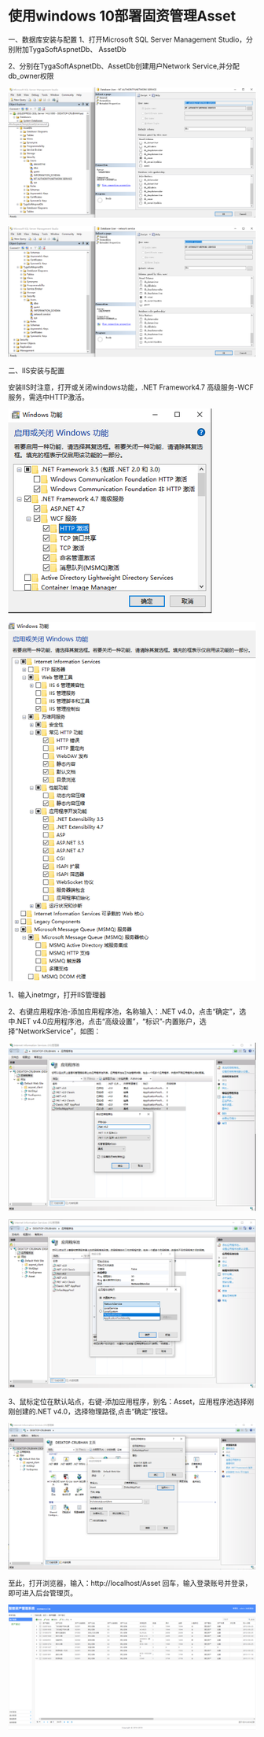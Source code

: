 # 使用windows 10部署固资管理Asset

一、数据库安装与配置
1、打开Microsoft SQL Server Management Studio，分别附加TygaSoftAspnetDb、 AssetDb

2、分别在TygaSoftAspnetDb、AssetDb创建用户Network Service,并分配db_owner权限

![iis-asset](../images/SqlServer2008R2005.png)

![iis-asset](../images/SqlServer2008R2006.png)

二、IIS安装与配置

安装IIS时注意，打开或关闭windows功能，.NET Framework4.7 高级服务-WCF服务，需选中HTTP激活。

![iis-asset](../images/IIS003.png)

![iis-asset](../images/IIS0033.png)

1、输入inetmgr，打开IIS管理器

2、右键应用程序池-添加应用程序池，名称输入：.NET v4.0，点击“确定”，选中.NET v4.0应用程序池，点击“高级设置”，“标识”-内置账户，选择“NetworkService”，如图：

![iis-asset](../images/IIS001.png)

![iis-asset](../images/IIS0011.png)

3、鼠标定位在默认站点，右键-添加应用程序，别名：Asset，应用程序池选择刚刚创建的.NET v4.0，选择物理路径,点击“确定”按钮。

![iis-asset](../images/IIS002.png)

至此，打开浏览器，输入：http://localhost/Asset 回车，输入登录账号并登录，即可进入后台管理页。

![iis-asset](../images/IIS004.png)